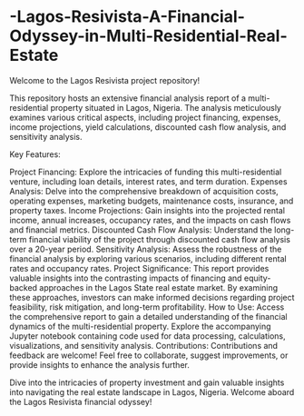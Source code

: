 # -Lagos-Resivista-A-Financial-Odyssey-in-Multi-Residential-Real-Estate
Welcome to the Lagos Resivista project repository!

This repository hosts an extensive financial analysis report of a multi-residential property situated in Lagos, Nigeria. The analysis meticulously examines various critical aspects, including project financing, expenses, income projections, yield calculations, discounted cash flow analysis, and sensitivity analysis. 

Key Features:

Project Financing: Explore the intricacies of funding this multi-residential venture, including loan details, interest rates, and term duration.
 Expenses Analysis: Delve into the comprehensive breakdown of acquisition costs, operating expenses, marketing budgets, maintenance costs, insurance, and property taxes.
 Income Projections: Gain insights into the projected rental income, annual increases, occupancy rates, and the impacts on cash flows and financial metrics.
 Discounted Cash Flow Analysis: Understand the long-term financial viability of the project through discounted cash flow analysis over a 20-year period.
 Sensitivity Analysis: Assess the robustness of the financial analysis by exploring various scenarios, including different rental rates and occupancy rates.
Project Significance:
This report provides valuable insights into the contrasting impacts of financing and equity-backed approaches in the Lagos State real estate market. By examining these approaches, investors can make informed decisions regarding project feasibility, risk mitigation, and long-term profitability. 
How to Use:
 Access the comprehensive report to gain a detailed understanding of the financial dynamics of the multi-residential property.
Explore the accompanying Jupyter notebook containing code used for data processing, calculations, visualizations, and sensitivity analysis.
Contributions:
Contributions and feedback are welcome! Feel free to collaborate, suggest improvements, or provide insights to enhance the analysis further.

Dive into the intricacies of property investment and gain valuable insights into navigating the real estate landscape in Lagos, Nigeria. Welcome aboard the Lagos Resivista financial odyssey!
